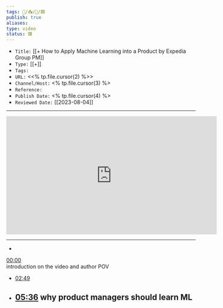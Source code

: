 ```yaml
---
tags: 🧠️/📥️/🎥️/🟥️
publish: true
aliases: 
type: video
status: 🟥️
---
```


- `Title:` [[+ How to Apply Machine Learning into a Product by Expedia Group PM]]
- `Type:` [[+]]
- `Tags:` 
- `URL:` <<% tp.file.cursor(2) %>>
- `Channel/Host:` <% tp.file.cursor(3) %>
- `Reference:` 
- `Publish Date:` <% tp.file.cursor(4) %>
- `Reviewed Date:` [[2023-08-04]]

---

<center><iframe width="560" height="315" src="https://www.youtube.com/embed/<% tp.file.cursor(5) %>" frameborder="0" allow="accelerometer; autoplay; encrypted-media; gyroscope; picture-in-picture" allowfullscreen></iframe></center>

---

- 
[00:00](https://www.youtube.com/watch?v=3bhX-Z9Bf0E&ab_channel=ProductSchool#t=0)  
introduction on the video and author POV

-  [02:49](https://www.youtube.com/watch?v=3bhX-Z9Bf0E&ab_channel=ProductSchool#t=169.2446459923706)  
- [05:36](https://www.youtube.com/watch?v=3bhX-Z9Bf0E&ab_channel=ProductSchool#t=336.421109) why product managers should learn ML
	- 




